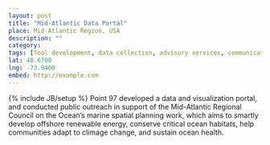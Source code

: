 ```yaml
---
layout: post
title: "Mid-Atlantic Data Portal"
place: Mid-Atlantic Region, USA
description: ""
category: 
tags: [Tool development, data collection, advisory services, communications and outreach, place]
lat: 40.6700
lng: -73.9400
embed: http://example.com
---
```

{% include JB/setup %}
Point 97 developed a data and visualization portal, and conducted public outreach in support of the Mid-Atlantic Regional Council on the Ocean’s marine spatial planning work, which aims to smartly develop offshore renewable energy, conserve critical ocean habitats, help communities adapt to climage change, and sustain ocean health.